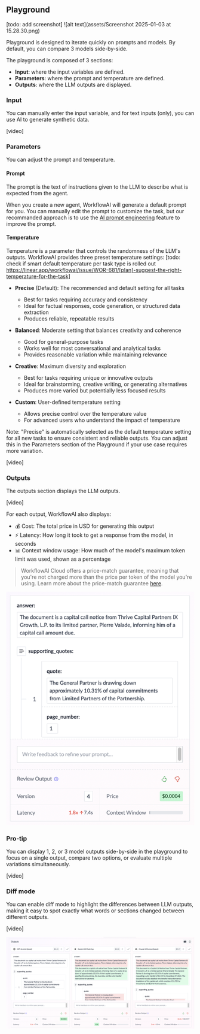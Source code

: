 ## Playground
[todo: add screenshot]
![alt text](assets/Screenshot 2025-01-03 at 15.28.30.png)

Playground is designed to iterate quickly on prompts and models. By default, you can compare 3 models side-by-side.

The playground is composed of 3 sections:
- **Input**: where the input variables are defined.
- **Parameters**: where the prompt and temperature are defined.
- **Outputs**: where the LLM outputs are displayed.

### Input
You can manually enter the input variable, and for text inputs (only), you can use AI to generate synthetic data.

[video]

### Parameters
You can adjust the prompt and temperature.

#### Prompt
The prompt is the text of instructions given to the LLM to describe what is expected from the agent.

When you create a new agent, WorkflowAI will generate a default prompt for you. You can manually edit the prompt to customize the task, but our recommanded approach is to use the [AI prompt engineering](/prompt-engineering) feature to improve the prompt.

#### Temperature
Temperature is a parameter that controls the randomness of the LLM's outputs. WorkflowAI provides three preset temperature settings: [todo: check if smart default temperature per task type is rolled out https://linear.app/workflowai/issue/WOR-681/[plan]-suggest-the-right-temperature-for-the-task]

- **Precise** (Default): The recommended and default setting for all tasks
  - Best for tasks requiring accuracy and consistency
  - Ideal for factual responses, code generation, or structured data extraction
  - Produces reliable, repeatable results

- **Balanced**: Moderate setting that balances creativity and coherence
  - Good for general-purpose tasks
  - Works well for most conversational and analytical tasks
  - Provides reasonable variation while maintaining relevance

- **Creative**: Maximum diversity and exploration
  - Best for tasks requiring unique or innovative outputs
  - Ideal for brainstorming, creative writing, or generating alternatives
  - Produces more varied but potentially less focused results
- **Custom**: User-defined temperature setting
  - Allows precise control over the temperature value
  - For advanced users who understand the impact of temperature

Note: "Precise" is automatically selected as the default temperature setting for all new tasks to ensure consistent and reliable outputs. You can adjust this in the Parameters section of the Playground if your use case requires more variation.

[video]

### Outputs
The outputs section displays the LLM outputs.

[video]

For each output, WorkflowAI also displays:
- 💰 Cost: The total price in USD for generating this output
- ⚡ Latency: How long it took to get a response from the model, in seconds
- 📊 Context window usage: How much of the model's maximum token limit was used, shown as a percentage

> WorkflowAI Cloud offers a price-match guarantee, meaning that you're not charged more than the price per token of the model you're using. Learn more about the price-match guarantee [here](https://workflowai.com/pricing).

![alt text|300](<Screenshot 2025-01-03 at 15.52.23.png>)

### Pro-tip
You can display 1, 2, or 3 model outputs side-by-side in the playground to focus on a single output, compare two options, or evaluate multiple variations simultaneously.

[video]

### Diff mode
You can enable diff mode to highlight the differences between LLM outputs, making it easy to spot exactly what words or sections changed between different outputs.

[video]

![alt text](<Screenshot 2025-01-03 at 15.47.42.png>)